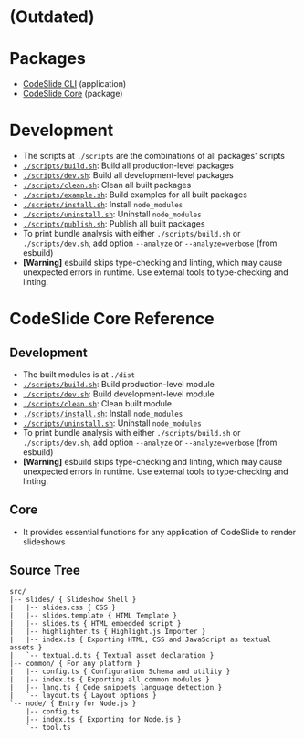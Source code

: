 # (Outdated)

# Packages
- [CodeSlide CLI](../packages/cli/docs/REFERENCE.md) (application)
- [CodeSlide Core](../packages/config/docs/REFERENCE.md) (package)

# Development
- The scripts at `./scripts` are the combinations of all packages' scripts
- [`./scripts/build.sh`](./scripts/build.sh): Build all production-level packages
- [`./scripts/dev.sh`](./scripts/dev.sh): Build all development-level packages
- [`./scripts/clean.sh`](./scripts/clean.sh): Clean all built packages
- [`./scripts/example.sh`](./scripts/example.sh): Build examples for all built packages
- [`./scripts/install.sh`](./scripts/install.sh): Install `node_modules`
- [`./scripts/uninstall.sh`](./scripts/uninstall.sh): Uninstall `node_modules`
- [`./scripts/publish.sh`](./scripts/publish.sh): Publish all built packages
- To print bundle analysis with either `./scripts/build.sh` or `./scripts/dev.sh`, add option `--analyze` or `--analyze=verbose` (from esbuild)
- **[Warning]** esbuild skips type-checking and linting, which may cause unexpected errors in runtime. Use external tools to type-checking and linting.

# CodeSlide Core Reference

## Development
- The built modules is at `./dist`
- [`./scripts/build.sh`](../scripts/build.sh): Build production-level module
- [`./scripts/dev.sh`](../scripts/dev.sh): Build development-level module
- [`./scripts/clean.sh`](../scripts/clean.sh): Clean built module
- [`./scripts/install.sh`](./scripts/install.sh): Install `node_modules`
- [`./scripts/uninstall.sh`](./scripts/uninstall.sh): Uninstall `node_modules`
- To print bundle analysis with either `./scripts/build.sh` or `./scripts/dev.sh`, add option `--analyze` or `--analyze=verbose` (from esbuild)
- **[Warning]** esbuild skips type-checking and linting, which may cause unexpected errors in runtime. Use external tools to type-checking and linting.

## Core
- It provides essential functions for any application of CodeSlide to render slideshows

## Source Tree
```
src/
|-- slides/ { Slideshow Shell }
|   |-- slides.css { CSS }
|   |-- slides.template { HTML Template }
|   |-- slides.ts { HTML embedded script }
|   |-- highlighter.ts { Highlight.js Importer }
|   |-- index.ts { Exporting HTML, CSS and JavaScript as textual assets }
|   `-- textual.d.ts { Textual asset declaration }
|-- common/ { For any platform }
|   |-- config.ts { Configuration Schema and utility }
|   |-- index.ts { Exporting all common modules }
|   |-- lang.ts { Code snippets language detection }
|   `-- layout.ts { Layout options }
`-- node/ { Entry for Node.js }
    |-- config.ts
    |-- index.ts { Exporting for Node.js }
    `-- tool.ts
```

